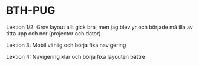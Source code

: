 # BTH-PUG


Lektion 1/2: Grov layout
allt gick bra, men jag blev yr och började må illa av titta upp och ner (projector och dator)

Lektion 3: Mobil vänlig och börja fixa navigering

Lektion 4: Navigering klar och börja fixa layouten bättre
